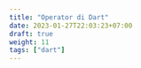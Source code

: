 ```yaml
---
title: "Operator di Dart"
date: 2023-01-27T22:03:23+07:00
draft: true
weight: 11
tags: ["dart"]
---
```


